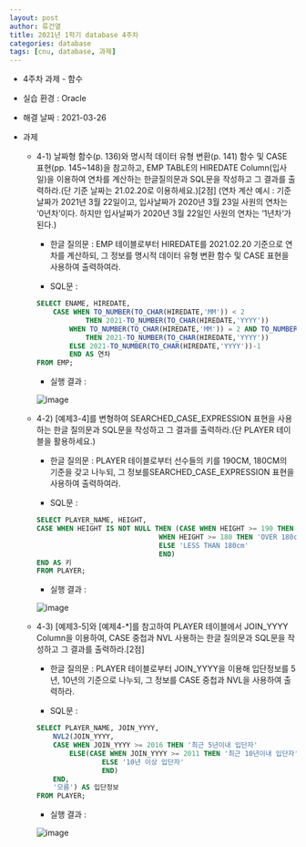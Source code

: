 ```yaml
---
layout: post
author: 류건열
title: 2021년 1학기 database 4주차
categories: database
tags: [cnu, database, 과제]
---
```


- 4주차 과제 - 함수
- 실습 환경 : Oracle
- 해결 날짜 : 2021-03-26

- 과제

  - 4-1) 날짜형 함수(p. 136)와 명시적 데이터 유형 변환(p. 141) 함수 및 CASE 표현(pp. 145~148)을 참고하고, EMP TABLE의 HIREDATE Column(입사일)을 이용하여 연차를 계산하는 한글질의문과 SQL문을 작성하고 그 결과를 출력하라.(단 기준 날짜는 21.02.20로 이용하세요.)[2점] (연차 계산 예시 : 기준날짜가 2021년 3월 22일이고, 입사날짜가 2020년 3월 23일 사원의 연차는 ‘0년차’이다. 하지만 입사날짜가 2020년 3월 22일인 사원의 연차는 ‘1년차‘가 된다.)

    - 한글 질의문 : EMP 테이블로부터 HIREDATE를 2021.02.20 기준으로 연차를 계산하되, 그 정보를 명시적 데이터 유형 변환 함수 및 CASE 표현을 사용하여 출력하여라.

    - SQL문 :

    ```sql
    SELECT ENAME, HIREDATE,
        CASE WHEN TO_NUMBER(TO_CHAR(HIREDATE,'MM')) < 2
                THEN 2021-TO_NUMBER(TO_CHAR(HIREDATE,'YYYY'))
            WHEN TO_NUMBER(TO_CHAR(HIREDATE,'MM')) = 2 AND TO_NUMBER(TO_CHAR(HIREDATE,'DD')) <= 20
                THEN 2021-TO_NUMBER(TO_CHAR(HIREDATE,'YYYY'))
            ELSE 2021-TO_NUMBER(TO_CHAR(HIREDATE,'YYYY'))-1
            END AS 연차
    FROM EMP;
    ```

    - 실행 결과 :

    ![image](https://user-images.githubusercontent.com/34560965/115105896-aeb8e700-9f9c-11eb-9688-3569d86d31fc.png)

  - 4-2) [예제3-4]를 변형하여 SEARCHED_CASE_EXPRESSION 표현을 사용하는 한글 질의문과 SQL문을 작성하고 그 결과를 출력하라.(단 PLAYER 테이블을 활용하세요.)

    - 한글 질의문 : PLAYER 테이블로부터 선수들의 키를 190CM, 180CM의 기준을 갖고 나누되, 그 정보를SEARCHED_CASE_EXPRESSION 표현을 사용하여 출력하여라.

    - SQL문 :

    ```sql
    SELECT PLAYER_NAME, HEIGHT,
    CASE WHEN HEIGHT IS NOT NULL THEN (CASE WHEN HEIGHT >= 190 THEN 'OVER 190cm'
                                  WHEN HEIGHT >= 180 THEN 'OVER 180cm'
                                  ELSE 'LESS THAN 180cm'
                                  END)
    END AS 키
    FROM PLAYER;
    ```

    - 실행 결과 :

    ![image](https://user-images.githubusercontent.com/34560965/115105922-c42e1100-9f9c-11eb-96b7-484d219232bd.png)

  - 4-3) [예제3-5]와 [예제4-*]를 참고하여 PLAYER 테이블에서 JOIN_YYYY Column을 이용하여, CASE 중첩과 NVL 사용하는 한글 질의문과 SQL문을 작성하고 그 결과를 출력하라.[2점]

    - 한글 질의문 : PLAYER 테이블로부터 JOIN_YYYY을 이용해 입단정보를 5년, 10년의 기준으로 나누되, 그 정보를 CASE 중첩과 NVL을 사용하여 출력하라.

    - SQL문 :

    ```sql
    SELECT PLAYER_NAME, JOIN_YYYY,
        NVL2(JOIN_YYYY,
        CASE WHEN JOIN_YYYY >= 2016 THEN '최근 5년이내 입단자'
            ELSE(CASE WHEN JOIN_YYYY >= 2011 THEN '최근 10년이내 입단자'
                    ELSE '10년 이상 입단자'
                    END)
        END,
        '모름') AS 입단정보
    FROM PLAYER;
    ```

    - 실행 결과 :

    ![image](https://user-images.githubusercontent.com/34560965/115105947-dc9e2b80-9f9c-11eb-91df-811047a6f4ef.png)
